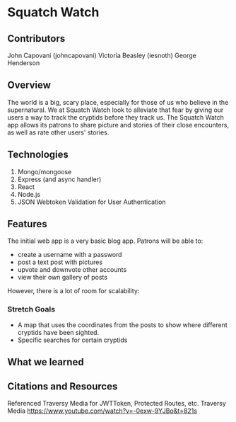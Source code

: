 # Squatch Watch

## Contributors
John Capovani (johncapovani)
Victoria Beasley (iesnoth)
George Henderson 

## Overview
The world is a big, scary place, especially for those of us who believe in the supernatural. We at Squatch Watch look to alleviate that fear by giving our users a way to track the cryptids before they track us.
The Squatch Watch app allows its patrons to share picture and stories of their close encounters, as well as rate other users' stories.

## Technologies
1. Mongo/mongoose
2. Express (and async handler)
3. React
4. Node.js
5. JSON Webtoken Validation for User Authentication

## Features
The initial web app is a very basic blog app. Patrons will be able to:
- create a username with a password
- post a text post with pictures
- upvote and downvote other accounts
- view their own gallery of posts

However, there is a lot of room for scalability:
### Stretch Goals
- A map that uses the coordinates from the posts to show where different cryptids have been sighted.
- Specific searches for certain cryptids

## What we learned

## Citations and Resources
Referenced Traversy Media for JWTToken, Protected Routes, etc.
Traversy Media https://www.youtube.com/watch?v=-0exw-9YJBo&t=821s